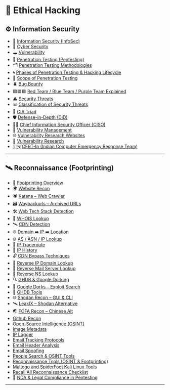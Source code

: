 

# 📘 Ethical Hacking

## ⚙️ Information Security

* 🧠 [Information Security (InfoSec)](https://github.com/nikhilpatidar01/Ethical-Hacking/blob/Master/1.%20Information%20Security/01.%20Information%20Security.md)
* 🔐 [Cyber Security](https://github.com/nikhilpatidar01/Ethical-Hacking/blob/Master/1.%20Information%20Security/01.%20Information%20Security.md#%EF%B8%8F-cyber-security)
* 🕳️ [Vulnerability](https://github.com/nikhilpatidar01/Ethical-Hacking/blob/Master/1.%20Information%20Security/01.%20Information%20Security.md#-vulnerability)
* 🧪 [Penetration Testing (Pentesting)](https://github.com/nikhilpatidar01/Ethical-Hacking/blob/Master/1.%20Information%20Security/02.%20Penetration%20Testing.md)
* 🗂️ [Penetration Testing Methodologies](https://github.com/nikhilpatidar01/Ethical-Hacking/blob/Master/1.%20Information%20Security/03.%20Penetration%20Testing%20Methodologies.md)
* 🌀 [Phases of Penetration Testing & Hacking Lifecycle](https://github.com/nikhilpatidar01/Ethical-Hacking/blob/Master/1.%20Information%20Security/04.%20Phases%20of%20Penetration%20Testing.md)
* 🎯 [Scope of Penetration Testing](https://github.com/nikhilpatidar01/Ethical-Hacking/blob/Master/1.%20Information%20Security/05.%20Scope%20of%20Penetration%20Testing.md)
* 🪲 [Bug Bounty](https://github.com/nikhilpatidar01/Ethical-Hacking/blob/Master/1.%20Information%20Security/06.%20Bug%20Bounty.md)
* 🟥🟦🟪 [Red Team / Blue Team / Purple Team Explained](https://github.com/nikhilpatidar01/Ethical-Hacking/blob/Master/1.%20Information%20Security/07.%20Red%2C%20Blue%2C%20PurpIe%20Team.md)
* ⚠️ [Security Threats](https://github.com/nikhilpatidar01/Ethical-Hacking/blob/Master/1.%20Information%20Security/08.%20Security%20Threats.md)
* 📊 [Classification of Security Threats](https://github.com/nikhilpatidar01/Ethical-Hacking/blob/Master/1.%20Information%20Security/09.%20Classification%20of%20Security%20Threats.md)
* 🔺 [CIA Triad](https://github.com/nikhilpatidar01/Ethical-Hacking/blob/Master/1.%20Information%20Security/10.%20CIA%20Triad.md)
* 🛡️ [Defense-in-Depth (DiD)](https://github.com/nikhilpatidar01/Ethical-Hacking/blob/Master/1.%20Information%20Security/11.%20Defense%20in%20Depth%20%28DiD%29.md)
* 👨‍💼 [Chief Information Security Officer (CISO)](https://github.com/nikhilpatidar01/Ethical-Hacking/blob/Master/1.%20Information%20Security/12.%20Chief%20Information%20Security%20Officer%20%28CISO%29.md)
* 🧩 [Vulnerability Management](https://github.com/nikhilpatidar01/Ethical-Hacking/blob/Master/1.%20Information%20Security/13.%20Vulnerability%20Management.md)
* 🌐 [Vulnerability Research Websites](https://github.com/nikhilpatidar01/Ethical-Hacking/blob/Master/1.%20Information%20Security/14.%20Vulnerability%20Research%20Websites.md)
* 🔬 [Vulnerability Research](https://github.com/nikhilpatidar01/Ethical-Hacking/blob/Master/1.%20Information%20Security/16.%20Vulnerability%20Research.md)
* 🇮🇳 [CERT-In (Indian Computer Emergency Response Team)](https://github.com/nikhilpatidar01/Ethical-Hacking/blob/Master/1.%20Information%20Security/15.%20CERT%20In.md)

---

## 🛰️ Reconnaissance (Footprinting)

* 🧭 [Footprinting Overview](https://github.com/nikhilpatidar01/Ethical-Hacking/blob/Master/2.%20Reconnaissance%20%28Footprinting%29/01.%20Reconnaissance%20%28Footprinting%29.md)
* 🌍 [Website Recon](https://github.com/nikhilpatidar01/Ethical-Hacking/blob/Master/2.%20Reconnaissance%20%28Footprinting%29/02.%20Website%20Reconnaissance.md)
* 🕷️ [Katana – Web Crawler](https://github.com/nikhilpatidar01/Ethical-Hacking/blob/Master/2.%20Reconnaissance%20%28Footprinting%29/03.%20Katana%20Modern%20Web%20Crawler.md)
* 🗃️ [Waybackurls – Archived URLs](https://github.com/nikhilpatidar01/Ethical-Hacking/blob/Master/2.%20Reconnaissance%20%28Footprinting%29/04.%20Waybackurls%20Archived%20URL%20Extractor.md)
* 🛠️ [Web Tech Stack Detection](https://github.com/nikhilpatidar01/Ethical-Hacking/blob/Master/2.%20Reconnaissance%20%28Footprinting%29/05.%20Websites%20Built%20With.md)
* 🧾 [WHOIS Lookup](https://github.com/nikhilpatidar01/Ethical-Hacking/blob/Master/2.%20Reconnaissance%20%28Footprinting%29/06.%20%20WHOIS%20Lookup.md)
* 🛰️ [CDN Detection](https://github.com/nikhilpatidar01/Ethical-Hacking/blob/Master/2.%20Reconnaissance%20%28Footprinting%29/07.%20Content%20Delivery%20Network%20%28CDN%29.md)
* 🌐 [Domain ➡️ IP ➡️ Location](https://github.com/nikhilpatidar01/Ethical-Hacking/blob/Master/2.%20Reconnaissance%20%28Footprinting%29/08.%20Domain%20Name%20to%20IP%20to%20Location.md)
* 🌐 [AS / ASN / IP Lookup](https://github.com/nikhilpatidar01/Ethical-Hacking/blob/Master/2.%20Reconnaissance%20%28Footprinting%29/09.%20Autonomous%20System%20%28AS-ASN-IP%29%20Lookup.md)
* 🧭 [IP Traceroute](https://github.com/nikhilpatidar01/Ethical-Hacking/blob/Master/2.%20Reconnaissance%20%28Footprinting%29/10.%20IP%20Traceroute%20Tool.md)
* 🧠 [IP History](https://github.com/nikhilpatidar01/Ethical-Hacking/blob/Master/2.%20Reconnaissance%20%28Footprinting%29/11.%20IP%20Address%20History.md)
* 🔓 [CDN Bypass Techniques](https://github.com/nikhilpatidar01/Ethical-Hacking/blob/Master/2.%20Reconnaissance%20%28Footprinting%29/12.%20CDN%20Bypass%20-%20Techniques%20.md)
* 🔁 [Reverse IP Domain Lookup](https://github.com/nikhilpatidar01/Ethical-Hacking/blob/Master/2.%20Reconnaissance%20%28Footprinting%29/13.%20Reverse%20IP%20Domain%20Lookup.md)
* 🔁 [Reverse Mail Server Lookup](https://github.com/nikhilpatidar01/Ethical-Hacking/blob/Master/2.%20Reconnaissance%20%28Footprinting%29/14.%20Reverse%20Mail%20Server%20Lookup.md)
* 🔁 [Reverse NS Lookup](https://github.com/nikhilpatidar01/Ethical-Hacking/blob/Master/2.%20Reconnaissance%20%28Footprinting%29/15.%20Reverse%20Name%20Server%20%28NS%29%20Lookup.md)
* 🔍 [GHDB & Google Dorking](https://github.com/nikhilpatidar01/Ethical-Hacking/blob/Master/2.%20Reconnaissance%20%28Footprinting%29/16.%20Google%20Hacking%20Database%20%28GHDB%29%20%26%20Google%20Dorking.md)
* 🧨 [Google Dorks – Exploit Search](https://github.com/nikhilpatidar01/Ethical-Hacking/blob/Master/2.%20Reconnaissance%20%28Footprinting%29/17.%20Google%20Dorks%20%E2%80%93%20Exploit%20Search%20Techniques.md)
* 🧰 [GHDB Tools](https://github.com/nikhilpatidar01/Ethical-Hacking/blob/Master/2.%20Reconnaissance%20%28Footprinting%29/18.%20Google%20Hacking%20Database%20%28GHDB%29%20Tools.md)
* 🌐 [Shodan Recon – GUI & CLI](https://github.com/nikhilpatidar01/Ethical-Hacking/blob/Master/2.%20Reconnaissance%20%28Footprinting%29/20.%20Shodan%20Recon%20GUI%20and%20CLI.md)
* 🛰️ [LeakIX – Shodan Alternative](https://github.com/nikhilpatidar01/Ethical-Hacking/blob/Master/2.%20Reconnaissance%20%28Footprinting%29/21.%20LeakIX%20Recon.md)
* 🌏 [FOFA Recon – Chinese Alt](https://github.com/nikhilpatidar01/Ethical-Hacking/blob/Master/2.%20Reconnaissance%20%28Footprinting%29/22.%20FOFA%20Recon.md)
* [Github Recon](https://github.com/nikhilpatidar01/Ethical-Hacking/blob/Master/2.%20Reconnaissance%20(Footprinting)/23.%20GitHub%20Recon.md#-1-github-recon)
* [Open-Source Intelligence (OSINT)](https://github.com/nikhilpatidar01/Ethical-Hacking/blob/Master/2.%20Reconnaissance%20(Footprinting)/24.%20Open-Source%20Intelligence%20(OSINT).md#-open-source-intelligence-osint)
* [Image Metadata](https://github.com/nikhilpatidar01/Ethical-Hacking/blob/Master/2.%20Reconnaissance%20(Footprinting)/25.%20Image%20Metadata.md#-image-metadata)
* [IP Logger](https://github.com/nikhilpatidar01/Ethical-Hacking/blob/Master/2.%20Reconnaissance%20(Footprinting)/26.%20IP%20Logger.md#%EF%B8%8F%EF%B8%8F-what-is-an-ip-logger)
* [Email Tracking Protocols](https://github.com/nikhilpatidar01/Ethical-Hacking/blob/Master/2.%20Reconnaissance%20(Footprinting)/27.%20Email%20Tracking%20%26%20Protocols.md#%EF%B8%8F-what-is-email)
* [Email Header Analysis](https://github.com/nikhilpatidar01/Ethical-Hacking/blob/Master/2.%20Reconnaissance%20(Footprinting)/28.%20Email%20Header%20Analysis.md#-email-tracking)
* [Email Spoofing](https://github.com/nikhilpatidar01/Ethical-Hacking/blob/Master/2.%20Reconnaissance%20(Footprinting)/29.%20Email%20Spoofing.md#%EF%B8%8F-email-spoofing)
* [People Search & OSINT Tools](https://github.com/nikhilpatidar01/Ethical-Hacking/blob/Master/2.%20Reconnaissance%20(Footprinting)/30.%20People%20Search%20%26%20OSINT%20Tools.md#%EF%B8%8F%EF%B8%8F-people-search--osint-tools)
* [Reconnaissance Tools (OSINT & Footprinting)](https://github.com/nikhilpatidar01/Ethical-Hacking/blob/Master/2.%20Reconnaissance%20(Footprinting)/31.%20Maltego%20and%20SpiderFoot.md#%EF%B8%8F-reconnaissance-tools-osint--footprinting)
* [Maltego and SpiderFoot Kali Linux Tools](https://github.com/nikhilpatidar01/Ethical-Hacking/blob/Master/2.%20Reconnaissance%20(Footprinting)/31.%20Maltego%20and%20SpiderFoot.md#%EF%B8%8F-reconnaissance-tools-osint--footprinting)
* [Recall All Reconnaissance Checklist](https://github.com/nikhilpatidar01/Ethical-Hacking/blob/Master/2.%20Reconnaissance%20(Footprinting)/32.%20Recall%20all%20Reconnaissance%20Checklist.md#%EF%B8%8F-reconnaissance-checklist-footprinting-phase)
* 📜 [NDA & Legal Compliance in Pentesting](https://github.com/nikhilpatidar01/Ethical-Hacking/blob/Master/2.%20Reconnaissance%20%28Footprinting%29/NDA%20and%20Software%20Development%20Environments.md)

---
